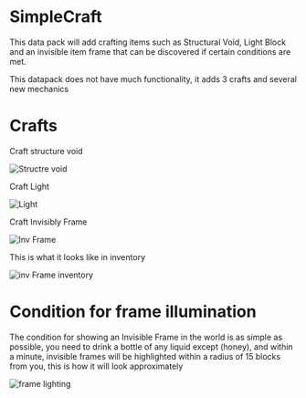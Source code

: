 # SimpleCraft
This data pack will add crafting items such as Structural Void, Light Block and an invisible item frame that can be discovered if certain conditions are met.

This datapack does not have much functionality, it adds 3 crafts and several new mechanics
> 
# Crafts

Craft structure void

![Structre void](https://cdn.modrinth.com/data/IIF1a1Sy/images/a7b26d380a17bb2d5f0dedb7bcecea3a343fb641.png)


Craft Light

![Light](https://cdn.modrinth.com/data/IIF1a1Sy/images/849ace870743ea807774238462f2dd6af39e65df.png)

Craft Invisibly Frame

![Inv Frame](https://cdn.modrinth.com/data/IIF1a1Sy/images/fe6faae80515392a7d55100d54385f4ca8768e80.png)

This is what it looks like in inventory

![inv Frame inventory](https://cdn.modrinth.com/data/IIF1a1Sy/images/71d2ea15050c0e587ff4288e49e23aafbc73a7d6.png)
# Condition for frame illumination
The condition for showing an Invisible Frame in the world is as simple as possible, you need to drink a bottle of any liquid except (honey), and within a minute, invisible frames will be highlighted within a radius of 15 blocks from you, this is how it will look approximately

![frame lighting](https://cdn.modrinth.com/data/IIF1a1Sy/images/88678266563deb9156fecea8f24751afcf175a76.png)
